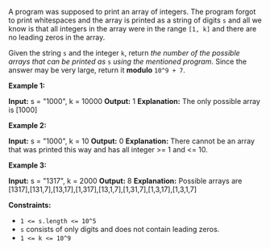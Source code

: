 
A program was supposed to print an array of integers. The program forgot to print whitespaces and the array is printed as a string of digits  `s`  and all we know is that all integers in the array were in the range  `[1, k]`  and there are no leading zeros in the array.

Given the string  `s`  and the integer  `k`, return  _the number of the possible arrays that can be printed as_ `s` _using the mentioned program_. Since the answer may be very large, return it  **modulo**  `10^9 + 7`.

**Example 1:**

**Input:** s = "1000", k = 10000
**Output:** 1
**Explanation:** The only possible array is [1000]

**Example 2:**

**Input:** s = "1000", k = 10
**Output:** 0
**Explanation:** There cannot be an array that was printed this way and has all integer >= 1 and <= 10.

**Example 3:**

**Input:** s = "1317", k = 2000
**Output:** 8
**Explanation:** Possible arrays are [1317],[131,7],[13,17],[1,317],[13,1,7],[1,31,7],[1,3,17],[1,3,1,7]

**Constraints:**

-   `1 <= s.length <= 10^5`
-   `s`  consists of only digits and does not contain leading zeros.
-   `1 <= k <= 10^9`